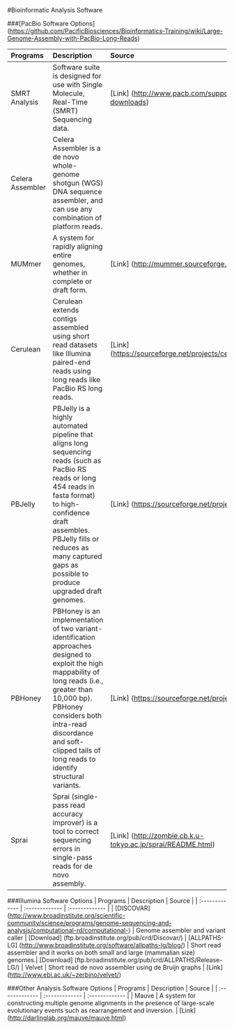 #Bioinformatic Analysis Software

###[PacBio Software Options] (https://github.com/PacificBiosciences/Bioinformatics-Training/wiki/Large-Genome-Assembly-with-PacBio-Long-Reads)

| Programs       | Description    | Source         |
| :------------- | :------------- | :------------- |
| SMRT Analysis  | Software suite is designed for use with Single Molecule, Real-Time (SMRT) Sequencing data.| [Link] (http://www.pacb.com/support/software-downloads)
| Celera Assembler| Celera Assembler is a de novo whole-genome shotgun (WGS) DNA sequence assembler, and can use any combination of platform reads. |
| MUMmer         | A system for rapidly aligning entire genomes, whether in complete or draft form. | [Link] (http://mummer.sourceforge.net/)
| Cerulean | Cerulean extends contigs assembled using short read datasets like Illumina paired-end reads using long reads like PacBio RS long reads. | [Link] (https://sourceforge.net/projects/ceruleanassembler/) |
| PBJelly | PBJelly is a highly automated pipeline that aligns long sequencing reads (such as PacBio RS reads or long 454 reads in fasta format) to high-confidence draft assembles. PBJelly fills or reduces as many captured gaps as possible to produce upgraded draft genomes. | [Link] (https://sourceforge.net/projects/pb-jelly/)
| PBHoney | PBHoney is an implementation of two variant-identification approaches designed to exploit the high mappability of long reads (i.e., greater than 10,000 bp). PBHoney considers both intra-read discordance and soft-clipped tails of long reads to identify structural variants. | [Link] (https://sourceforge.net/projects/pb-jelly/)
| Sprai | Sprai (single-pass read accuracy improver) is a tool to correct sequencing errors in single-pass reads for de novo assembly. | [Link] (http://zombie.cb.k.u-tokyo.ac.jp/sprai/README.html)

###Illumina Software Options
| Programs       | Description    | Source         |
| :------------- | :------------- | :------------- |
| [DISCOVAR] (http://www.broadinstitute.org/scientific-community/science/programs/genome-sequencing-and-analysis/computational-rd/computational-)       | Genome assembler and variant caller | [Download] (ftp.broadinstitute.org/pub/crd/Discovar/)
| [ALLPATHS-LG] (http://www.broadinstitute.org/software/allpaths-lg/blog/)   | Short read assembler and it works on both small and large (mammalian size) genomes.| [Download] (ftp.broadinstitute.org/pub/crd/ALLPATHS/Release-LG/)
| Velvet | Short read de novo assembler using de Bruijn graphs | [Link] (http://www.ebi.ac.uk/~zerbino/velvet/)

###Other Analysis Software Options
| Programs       | Description    | Source         |
| :------------- | :------------- | :------------- |
| Mauve          | A system for constructing multiple genome alignments in the presence of large-scale evolutionary events such as rearrangement and inversion.	| [Link] (http://darlinglab.org/mauve/mauve.html)
